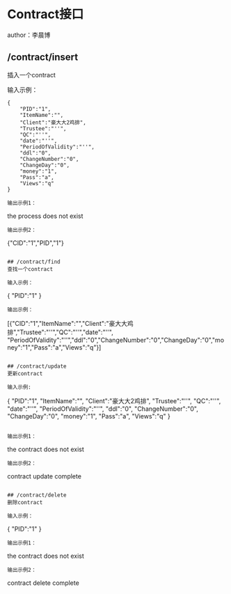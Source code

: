 # Contract接口
author：李晨博

## /contract/insert
插入一个contract

输入示例：
```
{
    "PID":"1",
    "ItemName":"",
    "Client":"豪大大2鸡排",
    "Trustee":"''",
    "QC":"''",
    "date":"''",
    "PeriodOfValidity":"''",
    "ddl":"0",
    "ChangeNumber":"0",
    "ChangeDay":"0",
    "money":"1",
    "Pass":"a",
    "Views":"q"
}

输出示例1：
```
the process does not exist
```
输出示例2：
```
{"CID":"1","PID","1"}
```

## /contract/find
查找一个contract

输入示例：
```
{
    "PID":"1"
}
```
输出示例：
```
[{"CID":"1","ItemName":"","Client":"豪大大鸡排","Trustee":"''","QC":"''","date":"''",
"PeriodOfValidity":"''","ddl":"0","ChangeNumber":"0","ChangeDay":"0","money":"1","Pass":"a","Views":"q"}]

```

## /contract/update
更新contract

输入示例:
```
{
    "PID":"1",
    "ItemName":"",
    "Client":"豪大大2鸡排",
    "Trustee":"''",
    "QC":"''",
    "date":"''",
    "PeriodOfValidity":"''",
    "ddl":"0",
    "ChangeNumber":"0",
    "ChangeDay":"0",
    "money":"1",
    "Pass":"a",
    "Views":"q"
}

```

输出示例1：
```
the contract does not exist
```
输出示例2：
```
contract update complete
```

## /contract/delete
删除contract

输入示例：
```
{
    "PID":"1"
}
```
输出示例1：
```
the contract does not exist
```
输出示例2：
```
contract delete complete
```